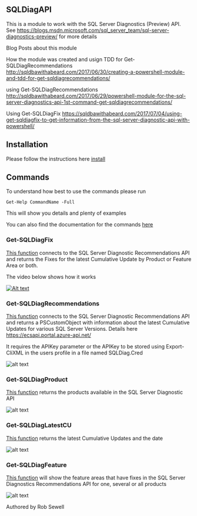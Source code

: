 ## SQLDiagAPI

This is a module to work with the SQL Server Diagnostics (Preview) API. See https://blogs.msdn.microsoft.com/sql_server_team/sql-server-diagnostics-preview/ for more details 

Blog Posts about this module

How the module was created and usign TDD for Get-SQLDiagRecommendations
http://sqldbawithabeard.com/2017/06/30/creating-a-powershell-module-and-tdd-for-get-sqldiagrecommendations/ 

using Get-SQLDiagRecommendations
http://sqldbawithabeard.com/2017/06/29/powershell-module-for-the-sql-server-diagnostics-api-1st-command-get-sqldiagrecommendations/

Using Get-SQLDiagFix
https://sqldbawithabeard.com/2017/07/04/using-get-sqldiagfix-to-get-information-from-the-sql-server-diagnostic-api-with-powershell/

## Installation

Please follow the instructions here [install](install.md)

## Commands

To understand how best to use the commands please run

    Get-Help CommandName -Full

This will show you details and plenty of examples

You can also find the documentation for the commands [here](docs)

### Get-SQLDiagFix

[This function](functions\Get-SQLDiagFix.ps1) connects to the SQL Server Diagnostic Recommendations API and returns the Fixes for the latest Cumulative Update by Product or Feature Area or both.

The video below shows how it works 

[![Alt text](https://img.youtube.com/vi/iaPjG38tnPA/0.jpg)](https://youtu.be/iaPjG38tnPA)

### Get-SQLDiagRecommendations

[This function](functions\Get-SQLDiagRecommendations.ps1) connects to the SQL Server Diagnostic Recommendations API and returns a PSCustomObject 
with information about the latest Cumulative Updates for various SQL Server Versions. 
Details here https://ecsapi.portal.azure-api.net/

It requires the APIKey parameter or the APIKey to be stored using Export-CliXML in the users profile
in a file named SQLDiag.Cred

![alt text](https://newsqldbawiththebeard.files.wordpress.com/2017/07/get-sqldiagrecommendations-screenshot.png "Get-SQLDiagRecommendations")

### Get-SQLDiagProduct

[This function](functions\Get-SQLDiagProduct.ps1) returns the products available in the SQL Server Diagnostic API

![alt text](https://newsqldbawiththebeard.files.wordpress.com/2017/06/screenshot1.png "Get-SQLDiagProduct")


### Get-SQLDiagLatestCU

[This function](functions\Get-SQLDiagLatestCU.ps1) returns the latest Cumulative Updates and the date 

![alt text](https://newsqldbawiththebeard.files.wordpress.com/2017/07/get-sqldiaglatestcus-screenshot.png "Get-SQLDiagLatestCU")


### Get-SQLDiagFeature
[This function](functions\Get-SQLDiagFeature.ps1) will show the feature areas that have fixes in the SQL Server Diagnostics Recommendations API for one, several or all products

![alt text](https://newsqldbawiththebeard.files.wordpress.com/2017/07/get-sqldiagfeature-screenshot1.png "Get-SQLDiagFeature")


Authored by Rob Sewell

